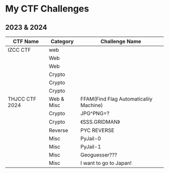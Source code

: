 # My CTF Challenges
## 2023 & 2024
| CTF Name | Category | Challenge Name |
| - | - | - |
| IZCC CTF | web | |
| | Web | |
| | Web | |
| | Crypto | |
| | Crypto | |
| | Crypto | |
| THJCC CTF 2024 | Web & Misc | FFAM(Find Flag Automaticaliiy Machine) |
| | Crypto | JPG^PNG=? |
| | Crypto | 《SSS.GRIDMAN》|
| | Reverse | PYC REVERSE |
| | Misc | PyJail-0 |
| | Misc | PyJail-1 |
| | Misc | Geoguesser??? |
| | Misc | I want to go to Japan! |
